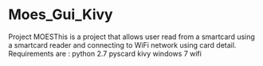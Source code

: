 # Moes_Gui_Kivy
Project MOESThis is a project that allows user read from a smartcard using a smartcard reader and connecting to WiFi network using card detail. 
Requirements are :
python 2.7
pyscard
kivy 
windows 7
wifi 

